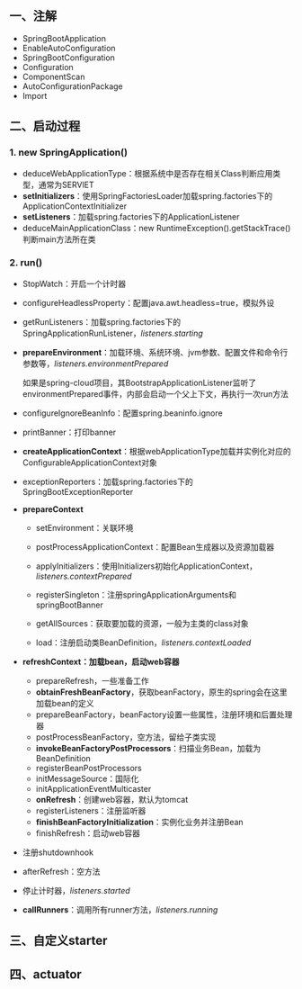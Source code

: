 ## 一、注解

* SpringBootApplication
* EnableAutoConfiguration
* SpringBootConfiguration
* Configuration
* ComponentScan
* AutoConfigurationPackage
* Import



## 二、启动过程

### 1. new SpringApplication()

* deduceWebApplicationType：根据系统中是否存在相关Class判断应用类型，通常为SERVlET
* **setInitializers**：使用SpringFactoriesLoader加载spring.factories下的ApplicationContextInitializer
* **setListeners**：加载spring.factories下的ApplicationListener
* deduceMainApplicationClass：new RuntimeException().getStackTrace()判断main方法所在类

### 2. run()

* StopWatch：开启一个计时器

* configureHeadlessProperty：配置java.awt.headless=true，模拟外设

* getRunListeners：加载spring.factories下的SpringApplicationRunListener，*listeners.starting*

* **prepareEnvironment**：加载环境、系统环境、jvm参数、配置文件和命令行参数等，*listeners.environmentPrepared*

  如果是spring-cloud项目，其BootstrapApplicationListener监听了environmentPrepared事件，内部会启动一个父上下文，再执行一次run方法

* configureIgnoreBeanInfo：配置spring.beaninfo.ignore

* printBanner：打印banner

* **createApplicationContext**：根据webApplicationType加载并实例化对应的ConfigurableApplicationContext对象

* exceptionReporters：加载spring.factories下的SpringBootExceptionReporter

* **prepareContext**
  
  * setEnvironment：关联环境
  * postProcessApplicationContext：配置Bean生成器以及资源加载器
  
  * applyInitializers：使用Initializers初始化ApplicationContext，*listeners.contextPrepared*
  * registerSingleton：注册springApplicationArguments和springBootBanner
  * getAllSources：获取要加载的资源，一般为主类的class对象
  * load：注册启动类BeanDefinition，*listeners.contextLoaded*
* **refreshContext：加载bean，启动web容器**
  
  * prepareRefresh，一些准备工作
  * **obtainFreshBeanFactory**，获取beanFactory，原生的spring会在这里加载bean的定义
  * prepareBeanFactory，beanFactory设置一些属性，注册环境和后置处理器
  * postProcessBeanFactory，空方法，留给子类实现
  * **invokeBeanFactoryPostProcessors**：扫描业务Bean，加载为BeanDefinition
  * registerBeanPostProcessors
  * initMessageSource：国际化
  * initApplicationEventMulticaster
  * **onRefresh**：创建web容器，默认为tomcat
  * registerListeners：注册监听器
  * **finishBeanFactoryInitialization**：实例化业务并注册Bean
  * finishRefresh：启动web容器
* 注册shutdownhook
  
* afterRefresh：空方法

* 停止计时器，*listeners.started*

* **callRunners**：调用所有runner方法，*listeners.running*



## 三、自定义starter



## 四、actuator